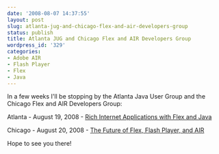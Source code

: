 ```yaml
---
date: '2008-08-07 14:37:55'
layout: post
slug: atlanta-jug-and-chicago-flex-and-air-developers-group
status: publish
title: Atlanta JUG and Chicago Flex and AIR Developers Group
wordpress_id: '329'
categories:
- Adobe AIR
- Flash Player
- Flex
- Java
---
```


In a few weeks I'll be stopping by the Atlanta Java User Group and the Chicago Flex and AIR Developers Group:

Atlanta - August 19, 2008 - [Rich Internet Applications with Flex and Java](http://www.ajug.org/confluence/display/AJUG/Home)

Chicago - August 20, 2008 - [The Future of Flex, Flash Player, and AIR](http://chicagoflex.org/index.php?option=com_content&view=article&id=63:next-meeting-wed-82008-530-pm&catid=45:upcoming&Itemid=68)

Hope to see you there!
